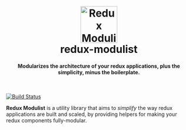 <h1 align="center">
  <a href="#">
    <img src="https://cdn2.iconfinder.com/data/icons/miscellaneous-37/100/puzzle_pieces_2-256.png" alt="Redux Modulist" width="100px">
  </a>
  <br>
  redux-modulist
</h1>
<h4 align="center">Modularizes the architecture of your redux applications, plus the simplicity, minus the boilerplate.</h4>
<br>

[![Build Status](https://travis-ci.org/turningspace/redux-modulist.svg?branch=master)](https://travis-ci.org/turningspace/redux-modulist)

__Redux Modulist__ is a utility library that aims to *simplify* the way redux applications are built and scaled, by providing helpers for making your redux components fully-modular.

